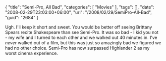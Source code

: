 {
	"title": "Semi-Pro, All Bad",
	"categories": [
		"Movies"
	],
	"tags": [],
	"date": "2008-02-29T23:03:00+06:00",
	"url": "/2008/02/29/SemiPro-All-Bad",
	"guid": "2684"
}

Ugh. I'll keep it short and sweet. You would be better off seeing Brittany Spears recite Shakespeare than see Semi-Pro. It was so bad - I kid you not - my wife and I turned to each other and we walked out 40 minutes in. I've <i>never</i> walked out of a film, but this was just so amazingly bad we figured we had no other choice. Semi-Pro has now surpassed Highlander 2 as my worst cinema experience.